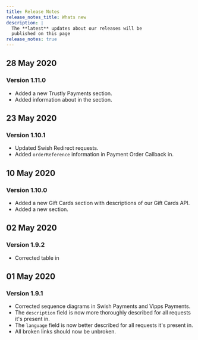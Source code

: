 ```yaml
---
title: Release Notes
release_notes_title: Whats new
description: |
  The **latest** updates about our releases will be
  published on this page
release_notes: true
---
```


## 28 May 2020

### Version 1.11.0

*   Added a new Trustly Payments section.
*   Added information about in the section.

## 23 May 2020

### Version 1.10.1

*   Updated Swish Redirect requests.
*   Added `orderReference` information in Payment Order Callback in.

## 10 May 2020

### Version 1.10.0

*   Added a new Gift Cards section with descriptions of our Gift Cards API.
*   Added a new section.

## 02 May 2020

### Version 1.9.2

*   Corrected table in

## 01 May 2020

### Version 1.9.1

*   Corrected sequence diagrams in Swish Payments and
  Vipps Payments.
*   The `description` field is now more thoroughly described for all requests it's
  present in.
*   The `language` field is now better described for all requests it's present in.
*   All broken links should now be unbroken.

